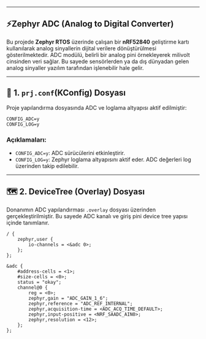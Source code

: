 
---

## ⚡Zephyr ADC (Analog to Digital Converter)

Bu projede **Zephyr RTOS** üzerinde çalışan bir **nRF52840** geliştirme kartı kullanılarak analog sinyallerin dijital verilere dönüştürülmesi gösterilmektedir. ADC modülü, belirli bir analog pini örnekleyerek milivolt cinsinden veri sağlar. Bu sayede sensörlerden ya da dış dünyadan gelen analog sinyaller yazılım tarafından işlenebilir hale gelir.

---

## 🧾 1. `prj.conf`(KConfig) Dosyası

Proje yapılandırma dosyasında ADC ve loglama altyapısı aktif edilmiştir:

```plaintext
CONFIG_ADC=y
CONFIG_LOG=y
```

### Açıklamaları:

- `CONFIG_ADC=y`: ADC sürücülerini etkinleştirir.
- `CONFIG_LOG=y`: Zephyr loglama altyapısını aktif eder. ADC değerleri log üzerinden takip edilebilir.

---

## 🗺️ 2.  DeviceTree (Overlay) Dosyası

Donanımın ADC yapılandırması `.overlay` dosyası üzerinden gerçekleştirilmiştir. Bu sayede ADC kanalı ve giriş pini device tree yapısı içinde tanımlanır.

```dts
/ {
	zephyr,user {
		io-channels = <&adc 0>;
	};
};

&adc {
	#address-cells = <1>;
	#size-cells = <0>;
	status = "okay";
	channel@0 {
		reg = <0>;
		zephyr,gain = "ADC_GAIN_1_6";
		zephyr,reference = "ADC_REF_INTERNAL";
		zephyr,acquisition-time = <ADC_ACQ_TIME_DEFAULT>;
		zephyr,input-positive = <NRF_SAADC_AIN0>; 
		zephyr,resolution = <12>;
	};
};
```
